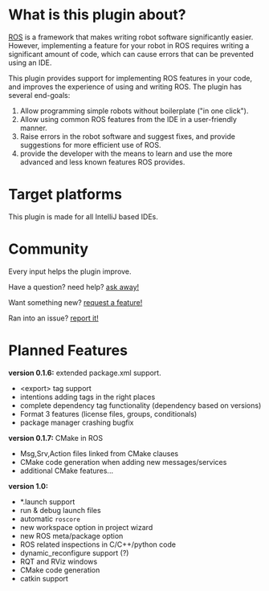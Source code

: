 # What is this plugin about?
[ROS](https://www.ros.org/) is a framework that makes writing robot software significantly easier.
However, implementing a feature for your robot in ROS requires writing a significant amount of code, 
which can cause errors that can be prevented using an IDE.

This plugin provides support for implementing ROS features in your code, 
and improves the experience of using and writing ROS.
The plugin has several end-goals:
1. Allow programming simple robots without boilerplate ("in one click").
2. Allow using common ROS features from the IDE in a user-friendly manner.
3. Raise errors in the robot software and suggest fixes, and provide suggestions for more efficient use of ROS.
4. provide the developer with the means to learn and use the more advanced and less known features ROS provides.

# Target platforms
This plugin is made for all IntelliJ based IDEs.

# Community

Every input helps the plugin improve.

Have a question? need help? [ask away!](https://github.com/Noam-Dori/ros-integrate/issues/new?assignees=Noam-Dori&labels=question&template=ask-a-question.md&title=)

Want something new? [request a feature!](https://github.com/Noam-Dori/ros-integrate/issues/new?assignees=Noam-Dori&labels=feature&template=feature_request.md&title=)

Ran into an issue? [report it!](https://github.com/Noam-Dori/ros-integrate/issues/new?assignees=Noam-Dori&labels=bug&template=bug_report.md&title=)

# Planned Features

**version 0.1.6:** extended package.xml support.
* \<export> tag support
* intentions adding tags in the right places
* complete dependency tag functionality (dependency based on versions)
* Format 3 features (license files, groups, conditionals)
* package manager crashing bugfix

**version 0.1.7:** CMake in ROS
* Msg,Srv,Action files linked from CMake clauses
* CMake code generation when adding new messages/services
* additional CMake features...

**version 1.0:**
* *.launch support
* run & debug launch files
* automatic ``roscore``
* new workspace option in project wizard
* new ROS meta/package option
* ROS related inspections in C/C++/python code
* dynamic_reconfigure support (?)
* RQT and RViz windows
* CMake code generation
* catkin support